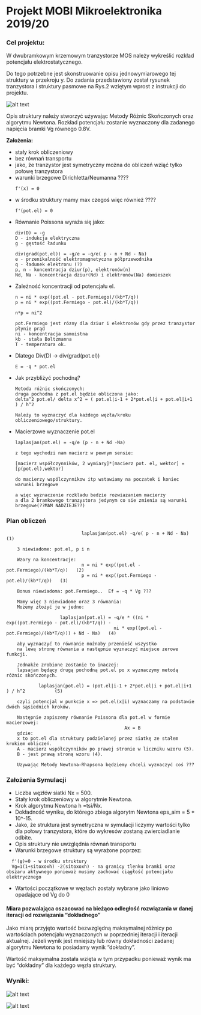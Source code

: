 # Projekt MOBI Mikroelektronika 2019/20

### Cel projektu:

W dwubramkowym krzemowym tranzystorze MOS należy wykreślić rozkład potencjału elektrostatycznego.

Do tego potrzebne jest skonstruowanie opisu jednowymiarowego tej struktury w przekroju y.
Do zadania przedstawiony został rysunek tranzystora i struktury pasmowe na Rys.2 wziętym wprost z instrukcji do projektu.

![alt text](https://github.com/gracja000/mobi-proj1/blob/master/Struktura.png)

Opis struktury należy stworzyć używając Metody Różnic Skończonych oraz algorytmu Newtona.
Rozkład potencjału zostanie wyznaczony dla zadanego napięcia bramki Vg równego 0.8V.


**Założenia:**
- stały krok obliczeniowy
- bez równań transportu
- jako, że tranzystor jest symetryczny można do obliczeń wziąć tylko połowę tranzystora
- warunki brzegowe Dirichletta/Neumanna ????
     ```
     f'(x) = 0
     ```
- w środku struktury mamy max czegoś więc również ????
    ```
    f'(pot.el) = 0
    ```
- Równanie Poissona wyraża się jako:
    ```
    div(D) = -g
    D - indukcja elektryczna
    g - gęstość ładunku

    div(grad(pot.el)) = -g/e = -q/e( p - n + Nd - Na)
    e - przenikalność elektromagnetyczna półprzewodnika
    q - ładunek elektronu (?)
    p, n - koncentracja dziur(p), elektronów(n)
    Nd, Na - koncentracja dziur(Nd) i elektronów(Na) domieszek
    ```
- Zależność koncentracji od potencjału el.
    ```
    n = ni * exp((pot.el - pot.Fermiego)/(kb*T/q))
    p = ni * exp((pot.Fermiego - pot.el)/(kb*T/q))

    n*p = ni^2

    pot.Fermiego jest rózny dla dziur i elektronów gdy przez tranzystor płynie prąd
    ni - koncentracja samoistna
    kb - stała Boltzmanna
    T - temperatura ok.
    ```
- Dlatego Div(D) -> div(grad(pot.el))
  ```
  E = -q * pot.el
  ```
- Jak przybliżyć pochodną?
    ```
    Metoda różnic skończonych:
    druga pochodna z pot.el będzie obliczona jako:
    delta^2 pot.el/ delta x^2 = ( pot.el|i-1 + 2*pot.el|i + pot.el|i+1 ) / h^2

    Należy to wyznaczyć dla każdego węzła/kroku obliczeniowego/struktury.
    ```
- Macierzowe wyznaczenie pot.el
  ```
  laplasjan(pot.el) = -q/e (p - n + Nd -Na)

  z tego wychodzi nam macierz w pewnym sensie:

  [macierz współczynników, 2 wymiary]*[macierz pot. el, wektor] = [p(pot.el),wektor]

  do macierzy wspólczynnikow itp wstawiamy na poczatek i koniec warunki brzegowe

  a więc wyznaczenie rozkladu bedzie rozwiazaniem macierzy
  a dla 2 bramkowego tranzystora jedynym co sie zmienia są warunki brzegowe(??MAM NADZIEJE??)
  ```
### Plan obliczeń
```
                            laplasjan(pot.el) -q/e( p - n + Nd - Na)         (1)

    3 niewiadome: pot.el, p i n

    Wzory na koncentracje:
                            n = ni * exp((pot.el - pot.Fermiego)/(kb*T/q))   (2)
                            p = ni * exp((pot.Fermiego - pot.el)/(kb*T/q))   (3)

    Bonus niewiadoma: pot.Fermiego..  Ef = -q * Vg ???

    Mamy więc 3 niewiadome oraz 3 równania:
    Możemy złożyć je w jedno:

                    laplasjan(pot.el) = -q/e * ((ni * exp((pot.Fermiego - pot.el)/(kb*T/q)) -
                                        ni * exp((pot.el - pot.Fermiego)/(kb*T/q))) + Nd - Na)   (4)

    aby wyznaczyć to równanie możnaby przenieść wszystko
    na lewą stronę równania a następnie wyznaczyć miejsce zerowe funkcji.

    Jednakże zrobione zostanie to inaczej:
    lapsajan będący drugą pochodną pot.el po x wyznaczymy metodą różnic skończonych.

            laplasjan(pot.el) = (pot.el|i-1 + 2*pot.el|i + pot.el|i+1 ) / h^2           (5)

    czyli potencjal w punkcie x => pot.el(x|i) wyznaczamy na podstawie dwóch sąsiednich kroków.

    Następnie zapiszemy równanie Poissona dla pot.el w formie macierzowej:
                                            Ax = B
    gdzie:
    x to pot.el dla struktury podzielonej przez siatkę ze stałem krokiem obliczeń.
    A - macierz współczynników po prawej stronie w liczniku wzoru (5).
    B - jest prawą stroną wzoru (4).

    Uzywając Metody Newtona-Rhapsona będziemy chceli wyznaczyć coś ???

```
### Założenia Symulacji
- Liczba węzłów siatki Nx = 500.
- Stały krok obliczeniowy w algorytmie Newtona.
- Krok algorytmu Newtona h =tsi/Nx.
- Dokładność wyniku, do którego zbiega algorytm Newtona eps_aim = 5 * 10^-15.
- Jako, że struktura jest symetryczna w symulacji liczymy wartości tylko dla połowy tranzystora, które do wykresów zostaną zwierciadlanie odbite.
- Opis struktury nie uwzględnia równań transportu
- Warunki brzegowe struktury są wyrażone poprzez:
```
  f'(ψ)=0 - w środku struktury
  Vg=1(1+sitoxoxh) -2(sitoxoxh) - na granicy tlenku bramki oraz obszaru aktywnego ponieważ musimy zachować ciągłość potencjału elektrycznego
```
- Wartości początkowe w węzłach zostały wybrane jako liniowo opadające od Vg do 0

#### Miara pozwalająca oszacować na bieżąco odległość rozwiązania w danej iteracji od rozwiązania “dokładnego”

Jako miarę przyjęto wartość bezwzględną maksymalnej różnicy po wartościach potencjału wyznaczonych w poprzedniej iteracji i iteracji aktualnej. Jeżeli wynik jest mniejszy lub równy dokładności zadanej algorytmu Newtona to posiadamy wynik “dokładny”.

Wartość maksymalna została wzięta w tym przypadku ponieważ wynik ma być “dokładny” dla każdego węzła struktury.

### Wyniki:

![alt text](https://github.com/gracja000/mobi-proj1/blob/master/Wyniki/figure_1.png)

![alt text](https://github.com/gracja000/mobi-proj1/blob/master/Wyniki/figure_2.png)
